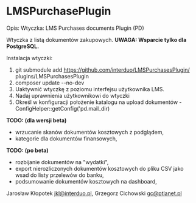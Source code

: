 # LMSPurchasePlugin 

Opis:
Wtyczka: LMS Purchases documents Plugin (PD)

Wtyczka z listą dokumentów zakupowych.
**UWAGA: Wsparcie tylko dla PostgreSQL.**

Instalacja wtyczki:
1. git submodule add https://github.com/interduo/LMSPurchasesPlugin/ plugins/LMSPurchasesPlugin
2. composer update --no-dev
3. Uaktywnić wtyczkę z poziomu interfejsu użytkownika LMS.
4. Nadaj uprawnienia użytkownikowi do wtyczki
5. Określ w konfiguracji położenie katalogu na upload dokumentów - ConfigHelper::getConfig('pd.mail_dir)

**TODO: (dla wersji beta)**
- wrzucanie skanów dokumentów kosztowych z podglądem,
- kategorie dla dokumentów finansowych,

**TODO: (po beta)**
- rozbijanie dokumentów na "wydatki",
- export nierozliczonych dokumentów kosztowych do pliku CSV jako wsad do listy przelewów do banku,
- podsumowanie dokumentów kosztowych na dashboard,

Jarosław Kłopotek <jkl@interduo.pl>,
Grzegorz Cichowski <gc@ptlanet.pl>
